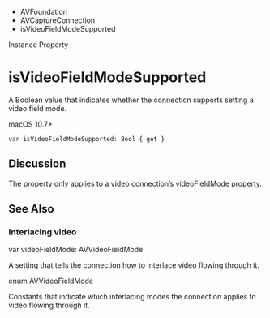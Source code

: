 

- AVFoundation
- AVCaptureConnection
-  isVideoFieldModeSupported 

Instance Property

# isVideoFieldModeSupported

A Boolean value that indicates whether the connection supports setting a video field mode.

macOS 10.7+

``` source
var isVideoFieldModeSupported: Bool { get }
```

## Discussion

The property only applies to a video connection’s videoFieldMode property.

## See Also

### Interlacing video

var videoFieldMode: AVVideoFieldMode

A setting that tells the connection how to interlace video flowing through it.

enum AVVideoFieldMode

Constants that indicate which interlacing modes the connection applies to video flowing through it.

